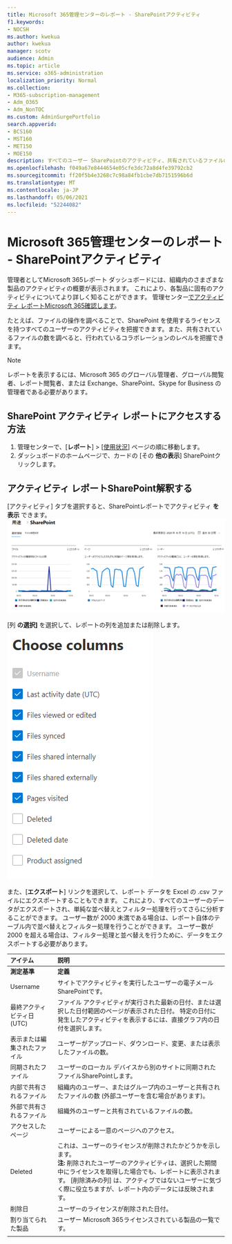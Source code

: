 ```yaml
---
title: Microsoft 365管理センターのレポート - SharePointアクティビティ
f1.keywords:
- NOCSH
ms.author: kwekua
author: kwekua
manager: scotv
audience: Admin
ms.topic: article
ms.service: o365-administration
localization_priority: Normal
ms.collection:
- M365-subscription-management
- Adm_O365
- Adm_NonTOC
ms.custom: AdminSurgePortfolio
search.appverid:
- BCS160
- MST160
- MET150
- MOE150
description: すべてのユーザー SharePointのアクティビティ、共有されているファイルの数、およびストレージ使用率について知SharePointアクティビティ使用状況レポートを取得します。
ms.openlocfilehash: f049a67e8444654e05cfe3dc72a8d4fe39792cb2
ms.sourcegitcommit: ff20f5b4e3268c7c98a84fb1cbe7db7151596b6d
ms.translationtype: MT
ms.contentlocale: ja-JP
ms.lasthandoff: 05/06/2021
ms.locfileid: "52244082"
---
```

# <a name="microsoft-365-reports-in-the-admin-center---sharepoint-activity"></a>Microsoft 365管理センターのレポート - SharePointアクティビティ

管理者としてMicrosoft 365レポート ダッシュボードには、組織内のさまざまな製品のアクティビティの概要が表示されます。 これにより、各製品に固有のアクティビティについてより詳しく知ることができます。 管理センター[でアクティビティ レポートMicrosoft 365確認します](activity-reports.md)。
  
たとえば、ファイルの操作を調べることで、SharePoint を使用するライセンスを持つすべてのユーザーのアクティビティを把握できます。また、共有されているファイルの数を調べると、行われているコラボレーションのレベルを把握できます。
  
> [!NOTE]
> レポートを表示するには、Microsoft 365 のグローバル管理者、グローバル閲覧者、レポート閲覧者、または Exchange、SharePoint、Skype for Business の管理者である必要があります。 
 
## <a name="how-do-i-get-to-the-to-the-sharepoint-activity-report"></a>SharePoint アクティビティ レポートにアクセスする方法

1. 管理センターで、[**レポート**] \> [<a href="https://go.microsoft.com/fwlink/p/?linkid=2074756" target="_blank">使用状況</a>] ページの順に移動します。 
2. ダッシュボードのホームページで、カードの [その **他の表示**] SharePointクリックします。
  
## <a name="interpret-the-sharepoint-activity-report"></a>アクティビティ レポートSharePoint解釈する

[アクティビティ] タブを選択すると、SharePointレポートでアクティビティ **を表示** できます。<br/>![Microsoft 365レポート - Microsoft SharePointアクティビティ レポート。](../../media/5a0a96f-0e4f-4fb9-8baa-3262275b3d1f.png)

[列 **の選択]** を選択して、レポートの列を追加または削除します。  <br/> ![SharePointアクティビティ レポート - 列の選択](../../media/3c396cd1-9701-4712-8eaa-eb7bba702aa8.png)

また、[**エクスポート**] リンクを選択して、レポート データを Excel の .csv ファイルにエクスポートすることもできます。 これにより、すべてのユーザーのデータがエクスポートされ、単純な並べ替えとフィルター処理を行ってさらに分析することができます。 ユーザー数が 2000 未満である場合は、レポート自体のテーブル内で並べ替えとフィルター処理を行うことができます。 ユーザー数が 2000 を超える場合は、フィルター処理と並べ替えを行うために、データをエクスポートする必要があります。 
  
|アイテム|説明|
|:-----|:-----|
|**測定基準**|**定義**|
|Username  <br/> |サイトでアクティビティを実行したユーザーの電子メール SharePointです。  <br/> |
|最終アクティビティ日 (UTC)  <br/> |ファイル アクティビティが実行された最新の日付、または選択した日付範囲のページが表示された日付。 特定の日付に発生したアクティビティを表示するには、直接グラフ内の日付を選択します。  <br/> |
|表示または編集されたファイル  <br/> |ユーザーがアップロード、ダウンロード、変更、または表示したファイルの数。   <br/> |
|同期されたファイル  <br/> |ユーザーのローカル デバイスから別のサイトに同期されたファイルSharePointします。 <br/> |
|内部で共有されるファイル  <br/> | 組織内のユーザー、またはグループ内のユーザーと共有されたファイルの数 (外部ユーザーを含む場合があります)。  <br/> |
|外部で共有されるファイル  <br/> |組織外のユーザーと共有されているファイルの数。 <br/>|
|アクセスしたページ  <br/> |ユーザーによる一意のページへのアクセス。 <br/>|
|Deleted  <br/> | これは、ユーザーのライセンスが削除されたかどうかを示します。  <br/>  **注:** 削除されたユーザーのアクティビティは、選択した期間中にライセンスを取得した場合でも、レポートに表示されます。 [削除済みの列] は、アクティブではないユーザーに気づく際に役立ちますが、レポート内のデータには反映されます。  <br/> |
|削除日  <br/> |ユーザーのライセンスが削除された日付。 <br/>|
|割り当てられた製品  <br/> |ユーザー Microsoft 365ライセンスされている製品の一覧です。|
|||